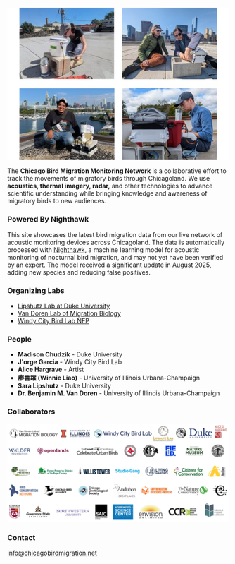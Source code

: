 ![Bird Migration](/img/birdmigration.jpg)

The **Chicago Bird Migration Monitoring Network** is a collaborative effort to track the movements of migratory birds through Chicagoland. We use **acoustics, thermal imagery, radar,** and other technologies to advance scientific understanding while bringing knowledge and awareness of migratory birds to new audiences.

### Powered By Nighthawk

This site showcases the latest bird migration data from our live network of acoustic monitoring devices across Chicagoland. The data is automatically processed with [Nighthawk](https://www.migrationbiology.org/software), a machine learning model for acoustic monitoring of nocturnal bird migration, and may not yet have been verified by an expert. The model received a significant update in August 2025, adding new species and reducing false positives.

### Organizing Labs

- [Lipshutz Lab at Duke University](https://saralipshutz.wordpress.com/)
- [Van Doren Lab of Migration Biology](https://migrationbiology.org/)
- [Windy City Bird Lab NFP](http://windycitybirdlab.org)

### People

- **Madison Chudzik** - Duke University
- **J'orge Garcia** - Windy City Bird Lab
- **Alice Hargrave** - Artist
- **廖書躍 (Winnie Liao)** - University of Illinois Urbana-Champaign
- **Sara Lipshutz** - Duke University
- **Dr. Benjamin M. Van Doren** - University of Illinois Urbana-Champaign

### Collaborators

![Collaborators](/img/collabs.jpg)

### Contact

info@chicagobirdmigration.net
